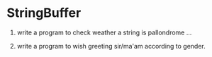
# StringBuffer

1. write a program to check weather a string is pallondrome ...

2. write a program to wish greeting sir/ma'am according to gender. 
